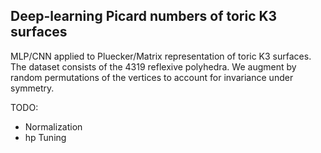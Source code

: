 ## Deep-learning Picard numbers of toric K3 surfaces

MLP/CNN applied to Pluecker/Matrix representation of toric K3 surfaces. The dataset consists of the 4319 reflexive polyhedra. We augment by random permutations of the vertices to account for invariance under symmetry.

TODO:
  - Normalization
  - hp Tuning
